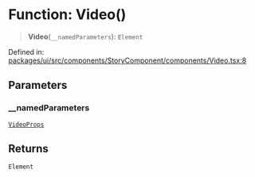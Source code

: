 # Function: Video()

> **Video**(`__namedParameters`): `Element`

Defined in: [packages/ui/src/components/StoryComponent/components/Video.tsx:8](https://github.com/laruss/react-text-game/blob/76cea889a7a8b8f7da18a22748a455531ab7ac4b/packages/ui/src/components/StoryComponent/components/Video.tsx#L8)

## Parameters

### \_\_namedParameters

[`VideoProps`](../type-aliases/VideoProps.md)

## Returns

`Element`
